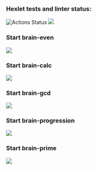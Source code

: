 ### Hexlet tests and linter status:
![Actions Status](https://github.com/CosmoBoyMe/frontend-project-lvl1/workflows/hexlet-check/badge.svg)
<a href="https://codeclimate.com/github/CosmoBoyMe/frontend-project-lvl1"><img src="https://api.codeclimate.com/v1/badges/a99a88d28ad37a79dbf6/maintainability" /></a>

### Start brain-even

<a href="https://asciinema.org/a/374421" target="_blank"><img src="https://asciinema.org/a/374421.svg" /></a>

### Start brain-calc

<a href="https://asciinema.org/a/374921" target="_blank"><img src="https://asciinema.org/a/374921.svg" /></a>

### Start brain-gcd

<a href="https://asciinema.org/a/374919" target="_blank"><img src="https://asciinema.org/a/374919.svg" /></a>

### Start brain-progression

<a href="https://asciinema.org/a/374922" target="_blank"><img src="https://asciinema.org/a/374922.svg" /></a>

### Start brain-prime 

<a href="https://asciinema.org/a/374927" target="_blank"><img src="https://asciinema.org/a/374927.svg" /></a>
